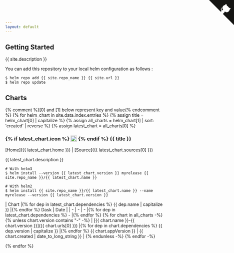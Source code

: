 ```yaml
---
layout: default
---
```


## Getting Started

{{ site.description }}

You can add this repository to your local helm configuration as follows :

```console
$ helm repo add {{ site.repo_name }} {{ site.url }}
$ helm repo update
```

## Charts

{% comment %}[0] and [1] below represent key and value{% endcomment %}
{% for helm_chart in site.data.index.entries %}
{% assign title = helm_chart[0] | capitalize %}
{% assign all_charts = helm_chart[1] | sort: 'created' | reverse %}
{% assign latest_chart = all_charts[0] %}

<h3>
  {% if latest_chart.icon %}
  <img src="{{ latest_chart.icon }}" style="height:1.2em;vertical-align: text-top;" />
  {% endif %}
  {{ title }}
</h3>

[Home]({{ latest_chart.home }}) \| [Source]({{ latest_chart.sources[0] }})

{{ latest_chart.description }}

```console
# With helm3
$ helm install --version {{ latest_chart.version }} myrelease {{ site.repo_name }}/{{ latest_chart.name }}

# With helm2
$ helm install {{ site.repo_name }}/{{ latest_chart.name }} --name myrelease --version {{ latest_chart.version }}
```

| Chart |{% for dep in latest_chart.dependencies %} {{ dep.name | capitalize }} |{% endfor %} Dask | Date |
| - | - | - |{% for dep in latest_chart.dependencies %} - |{% endfor %}
{% for chart in all_charts -%}
{% unless chart.version contains "-" -%}
| [{{ chart.name }}-{{ chart.version }}]({{ chart.urls[0] }}) |{% for dep in chart.dependencies %} {{ dep.version | capitalize }} |{% endfor %} {{ chart.appVersion }} | {{ chart.created | date_to_long_string }} |
{% endunless -%}
{% endfor -%}

{% endfor %}

<!-- GitHub corner from http://tholman.com/github-corners/ -->

<a href="https://github.com/dask/helm-chart" class="github-corner" aria-label="View source on GitHub"><svg width="80" height="80" viewBox="0 0 250 250" style="fill:#151513; color:#fff; position: absolute; top: 0; border: 0; right: 0;" aria-hidden="true"><path d="M0,0 L115,115 L130,115 L142,142 L250,250 L250,0 Z"></path><path d="M128.3,109.0 C113.8,99.7 119.0,89.6 119.0,89.6 C122.0,82.7 120.5,78.6 120.5,78.6 C119.2,72.0 123.4,76.3 123.4,76.3 C127.3,80.9 125.5,87.3 125.5,87.3 C122.9,97.6 130.6,101.9 134.4,103.2" fill="currentColor" style="transform-origin: 130px 106px;" class="octo-arm"></path><path d="M115.0,115.0 C114.9,115.1 118.7,116.5 119.8,115.4 L133.7,101.6 C136.9,99.2 139.9,98.4 142.2,98.6 C133.8,88.0 127.5,74.4 143.8,58.0 C148.5,53.4 154.0,51.2 159.7,51.0 C160.3,49.4 163.2,43.6 171.4,40.1 C171.4,40.1 176.1,42.5 178.8,56.2 C183.1,58.6 187.2,61.8 190.9,65.4 C194.5,69.0 197.7,73.2 200.1,77.6 C213.8,80.2 216.3,84.9 216.3,84.9 C212.7,93.1 206.9,96.0 205.4,96.6 C205.1,102.4 203.0,107.8 198.3,112.5 C181.9,128.9 168.3,122.5 157.7,114.1 C157.9,116.9 156.7,120.9 152.7,124.9 L141.0,136.5 C139.8,137.7 141.6,141.9 141.8,141.8 Z" fill="currentColor" class="octo-body"></path></svg></a><style>.github-corner:hover .octo-arm{animation:octocat-wave 560ms ease-in-out}@keyframes octocat-wave{0%,100%{transform:rotate(0)}20%,60%{transform:rotate(-25deg)}40%,80%{transform:rotate(10deg)}}@media (max-width:500px){.github-corner:hover .octo-arm{animation:none}.github-corner .octo-arm{animation:octocat-wave 560ms ease-in-out}}</style>
